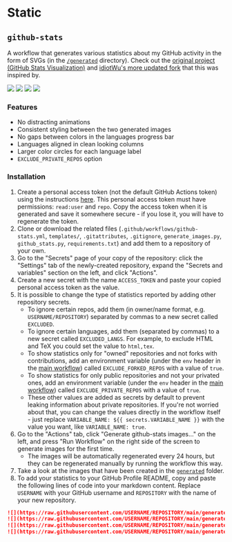 # Static

## `github-stats`

A workflow that generates various statistics about my GitHub activity in the form of SVGs (in the [`/generated`](/generated) directory). Check out the [original project (GitHub Stats Visualization)](https://github.com/jstrieb/github-stats) and [idiotWu's more updated fork](https://github.com/idiotWu/stats) that this was inspired by.

![](https://raw.githubusercontent.com/uncenter/static/main/generated/overview.svg#gh-dark-mode-only)
![](https://raw.githubusercontent.com/uncenter/static/main/generated/languages.svg#gh-dark-mode-only)
![](https://raw.githubusercontent.com/uncenter/static/main/generated/overview.svg#gh-light-mode-only)
![](https://raw.githubusercontent.com/uncenter/static/main/generated/languages.svg#gh-light-mode-only)

### Features

- No distracting animations
- Consistent styling between the two generated images
- No gaps between colors in the languages progress bar
- Languages aligned in clean looking columns
- Larger color circles for each language label
- `EXCLUDE_PRIVATE_REPOS` option

### Installation

<!-- TODO: Add details and screenshots -->

1. Create a personal access token (not the default GitHub Actions token) using the instructions [here](https://docs.github.com/en/github/authenticating-to-github/creating-a-personal-access-token). This personal access token must have permissions: `read:user` and `repo`. Copy the access token when it is generated and save it somewhere secure - if you lose it, you will have to regenerate the token.
2. Clone or download the related files (`.github/workflows/github-stats.yml`, `templates/`, `.gitattributes`, `.gitignore`, `generate_images.py`, `github_stats.py`, `requirements.txt`) and add them to a repository of your own.
3. Go to the "Secrets" page of your copy of the repository: click the "Settings" tab of the newly-created repository, expand the "Secrets and variables" section on the left, and click "Actions".
4. Create a new secret with the name `ACCESS_TOKEN` and paste your copied personal access token as the value.
5. It is possible to change the type of statistics reported by adding other repository secrets. 
   - To ignore certain repos, add them (in owner/name format, e.g. `USERNAME/REPOSITORY`) separated by commas to a new secret called `EXCLUDED`.
   - To ignore certain languages, add them (separated by commas) to a new secret called `EXCLUDED_LANGS`. For example, to exclude HTML and TeX you could set the value to `html,tex`.
   - To show statistics only for "owned" repositories and not forks with contributions, add an environment variable (under the `env` header in the [main workflow](https://github.com/uncenter/static/blob/main/.github/workflows/github-stats.yml)) called `EXCLUDE_FORKED_REPOS` with a value of `true`.
   - To show statistics for only public repositories and not your privated ones, add an environment variable (under the `env` header in the [main workflow](https://github.com/uncenter/static/blob/main/.github/workflows/github-stats.yml)) called `EXCLUDE_PRIVATE_REPOS` with a value of `true`.
   - These other values are added as secrets by default to prevent leaking information about private repositories. If you're not worried about that, you can change the values directly in the workflow itself - just replace `VARIABLE_NAME: ${{ secrets.VARIABLE_NAME }}` with the value you want, like `VARIABLE_NAME: true`.
6. Go to the "Actions" tab, click "Generate github-stats images..." on the left, and press "Run Workflow" on the right side of the screen to generate images for the first time.
   - The images will be automatically regenerated every 24 hours, but they can be regenerated manually by running the workflow this way.
7. Take a look at the images that have been created in the [`generated`](generated) folder.
8. To add your statistics to your GitHub Profile README, copy and paste the following lines of code into your markdown content. Replace `USERNAME` with your GitHub username and `REPOSITORY` with the name of your new repository.
 ```md
![](https://raw.githubusercontent.com/USERNAME/REPOSITORY/main/generated/overview.svg#gh-dark-mode-only)
![](https://raw.githubusercontent.com/USERNAME/REPOSITORY/main/generated/languages.svg#gh-dark-mode-only)
![](https://raw.githubusercontent.com/USERNAME/REPOSITORY/main/generated/overview.svg#gh-light-mode-only)
![](https://raw.githubusercontent.com/USERNAME/REPOSITORY/main/generated/languages.svg#gh-light-mode-only)
 ```
